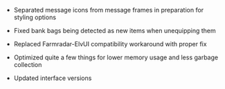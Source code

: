 - Separated message icons from message frames in preparation for styling options

- Fixed bank bags being detected as new items when unequipping them
- Replaced Farmradar-ElvUI compatibility workaround with proper fix

- Optimized quite a few things for lower memory usage and less garbage collection

- Updated interface versions
